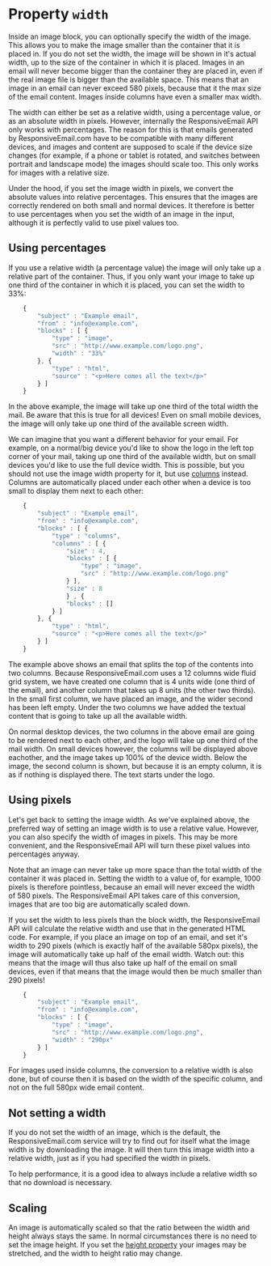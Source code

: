 # Property `width`

Inside an image block, you can optionally specify the width of the image.
This allows you to make the image smaller than the container that it is 
placed in. If you do not set the width, the image will be shown in it's
actual width, up to the size of the container in which it is placed. Images
in an email will never become bigger than the container they are placed in, 
even if the real image file is bigger than the available space. This means
that an image in an email can never exceed 580 pixels, because that it
the max size of the email content. Images inside columns have even a 
smaller max width.

The width can either be set as a relative width, using a percentage value, 
or as an absolute width in pixels. However, internally the ResponsiveEmail API
only works with percentages. The reason for this is that emails 
generated by ResponsiveEmail.com have to be compatible with many 
different devices, and images and content are supposed to scale if the 
device size changes (for example, if a phone or tablet is rotated, 
and switches between portrait and landscape mode) the images should scale
too. This only works for images with a relative size.

Under the hood, if you set the image width in pixels, we convert the
absolute values into relative percentages. This ensures that the images 
are correctly rendered on both small and normal devices. It therefore is 
better to use percentages when you set the width of an image in the input,
although it is perfectly valid to use pixel values too.


## Using percentages

If you use a relative width (a percentage value) the image will only take
up a relative part of the container. Thus, if you only want your image to
take up one third of the container in which it is placed, you can set
the width to 33%:
````javascript
    {
        "subject" : "Example email",
        "from" : "info@example.com",
        "blocks" : [ {
            "type" : "image",
            "src" : "http://www.example.com/logo.png",
            "width" : "33%"
        }, {
            "type" : "html",
            "source" : "<p>Here comes all the text</p>"
        } ]
    }
````
In the above example, the image will take up one third of the total
width the mail. Be aware that this is true for all devices! Even on
small mobile devices, the image will only take up one third of the
available screen width.

We can imagine that you want a different behavior for your email. For 
example, on a normal/big device you'd like to show the logo in the left 
top corner of your mail, taking up one third of the available width, 
but on small devices you'd like to use the full device width. This is
possible, but you should not use the image width property for it, 
but use <a href="/support/json/block-columns">columns</a> instead. 
Columns are automatically placed under each  other when a device is too 
small to display them next to each other:
````javascript
    {
        "subject" : "Example email",
        "from" : "info@example.com",
        "blocks" : [ {
            "type" : "columns",
            "columns" : [ {
                "size" : 4,
                "blocks" : [ {
                    "type" : "image",
                    "src" : "http://www.example.com/logo.png"
                } ],
                "size" : 8
                } , {
                "blocks" : []
            } ]
        }, {
            "type" : "html",
            "source" : "<p>Here comes all the text</p>"
        } ]
    }
````    
The example above shows an email that splits the top of the contents
into two columns. Because ResponsiveEmail.com uses a 12 columns wide fluid
grid system, we have created one column that is 4 units wide (one third
of the email), and another column that takes up 8 units (the
other two thirds). In the small first column, we have placed an image, 
and the wider second has been left empty. Under the two columns we have 
added the textual content that is going to take up all the available width. 

On normal desktop devices, the two columns in the above email are going
to be rendered next to each other, and the logo will take up one third of
the mail width. On small devices however, the columns will be displayed 
above eachother, and the image takes up 100% of the device width. Below 
the image, the second column is shown, but because it is an empty column, 
it is as if nothing is displayed there. The text starts under
the logo.


## Using pixels

Let's get back to setting the image width. As we've explained above, the 
preferred way of setting an image width is to use a relative value.
However, you can also specify the width of images in pixels. This
may be more convenient, and the ResponsiveEmail API will
turn these pixel values into percentages anyway.

Note that an image can never take up more space than the total width of
the container it was placed in. Setting the width to a value of, for example,
1000 pixels is therefore pointless, because an email will never exceed
the width of 580 pixels. The ResponsiveEmail API takes care of this
conversion, images that are too big are automatically scaled down.

If you set the width to less pixels than the block width, the ResponsiveEmail
API will calculate the relative width and use that in the generated
HTML code. For example, if you place an image on top of an email, and set it's
width to 290 pixels (which is exactly half of the available 580px pixels),
the image will automatically take up half of the email width. Watch out:
this means that the image will thus also take up half of the email on
small devices, even if that means that the image would then be much smaller
than 290 pixels!
````javascript
    {
        "subject" : "Example email",
        "from" : "info@example.com",
        "blocks" : [ {
            "type" : "image",
            "src" : "http://www.example.com/logo.png",
            "width" : "290px"
        } ]
    }
````
For images used inside columns, the conversion to a relative width is also
done, but of course then it is based on the width of the specific
column, and not on the full 580px wide email content.

## Not setting a width

If you do not set the width of an image, which is the default, the
ResponsiveEmail.com service will try to find out for itself what the
image width is by downloading the image. It will then turn this image
width into a relative width, just as if you had specified the width in pixels.

To help performance, it is a good idea to always include a relative width 
so that no download is necessary.

## Scaling

An image is automatically scaled so that the ratio between the width and
height always stays the same. In normal circumstances there is no need
to set the image height. If you set the 
<a href="/support/json/property-image-height">height property</a> your
images may be stretched, and the width to height ratio may change.

